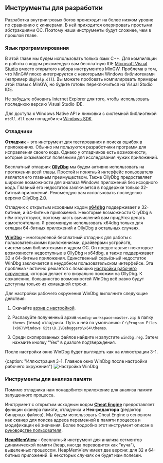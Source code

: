 ## Инструменты для разработки

Разработка внутриигровых ботов происходит на более низком уровне по сравнению с кликерами. В ней приходится оперировать простыми абстракциями ОС. Поэтому наши инструменты будут сложнее, чем в прошлой главе.

### Язык программирования

В этой главе мы будем использовать только язык C++. Для компиляции и работы с кодом рекомендую вам бесплатную IDE [Microsoft Visual Studio](https://visualstudio.microsoft.com/vs/express) вместо открытого набора инструментов MinGW. Проблема в том, что MinGW плохо интегрируется с некоторыми Windows библиотеками (например `dbghelp.dll`). Вы можете пробовать компилировать примеры этой главы с MinGW, но будьте готовы переключиться на Visual Studio IDE.

Не забудьте обновить [Internet Explorer](https://support.microsoft.com/en-us/help/17621/internet-explorer-downloads) для того, чтобы использовать последнюю версию Visual Studio IDE.

Для доступа к Windows Native API и линковки с системной библиотекой `ntdll.dll` вам понадобится [Windows SDK](https://docs.microsoft.com/en-us/previous-versions/visualstudio/windows-sdk/ms717358(v=vs.110)).

### Отладчики

**Отладчик** – это инструмент для тестирования и поиска ошибок в приложениях. Обычно им пользуются разработчики программ для исправления своего кода. Однако у отладчиков есть возможности, которые оказываются полезными для исследования чужих приложений.

Бесплатный отладчик [**OllyDbg**](http://www.ollydbg.de) мы будем активно использовать на протяжении всей главы. Простой и понятный интерфейс пользователя является его главным преимуществом. Также OllyDbg предоставляет широкие возможности для анализа Windows приложений без исходного кода. Главный его недостаток заключается в поддержке только 32-битный приложений. Рекомендую вам использовать последнюю версию [OllyDbg 2.0](http://www.ollydbg.de/odbg200.zip).

Отладчик с открытым исходным кодом [**x64dbg**](https://x64dbg.com/#start) поддерживает и 32-битные, и 64-битные приложения. Некоторые возможности OllyDbg в нём отсутствуют, поэтому часть вычислений вам придётся делать самостоятельно. Я рекомендую использовать x64dbg только для отладки 64-битных приложений и OllyDbg в остальных случаях.

[**WinDbg**](https://docs.microsoft.com/en-us/windows-hardware/drivers/download-the-wdk) – многоцелевой бесплатный отладчик для работы с пользовательскими приложениями, драйверами устройств, системными библиотеками и ядром ОС. Он предоставляет некоторые возможности недоступные в OllyDbg и x64dbg, а также поддерживает 32 и 64-битные приложения. Единственный серьёзный недостаток WinDbg заключается в неудобном пользовательском интерфейсе. Эта проблема частично решается с помощью [настройки рабочего окружения](https://github.com/Deniskore/windbg-workspace), которая делает его визуально похожим на OllyDbg. К сожалению, большинство возможностей WinDbg всё равно будут доступны только из [командной строки](http://www.windbg.info/doc/1-common-cmds.html).

Для настройки рабочего окружения WinDbg выполните следующие действия:

1. Скачайте [архив с настройкой](https://github.com/Deniskore/windbg-workspace).

2. Распакуйте полученный архив `windbg-workspace-master.zip` в папку `themes` (темы) отладчика. Путь к ней по умолчанию:
`C:\Program Files (x86)\Windows Kits\8.1\Debuggers\x64\themes`.

3. Среди скопированных файлов найдите и запустите `windbg.reg`. Затем нажмите кнопку "Yes" в диалоге подтверждения.

После настройки окно WinDbg будет выглядеть как на иллюстрации 3-1.

{caption: "Иллюстрация 3-1. Главное окно WinDbg после настройки рабочего окружения"}
![Настройка WinDbg](images/InGameBots/windbg-theme.png)

### Инструменты для анализа памяти

Помимо отладчика нам понадобится приложение для анализа памяти запущенного процесса.

Инструмент с открытым исходным кодом [**Cheat Engine**](https://www.cheatengine.org) предоставляет функции сканера памяти, отладчика и **Hex-редактора** (редактор бинарных файлов). Мы будем использовать Cheat Engine в основном как сканер для поиска адреса переменной в памяти процесса и модификации её значения. Более подробно этот инструмент описан в [руководстве пользователя](https://cheatengine.org/tutorials.php).

[**HeapMemView**](http://www.nirsoft.net/utils/heap_memory_view.html) – бесплатный инструмент для анализа сегментов динамической памяти (heap, иногда переводится как "куча"), выделенных процессом. HeapMemView имеет две версии: для 32 и 64-битных приложений. В некоторых случаях он будет нам полезен.